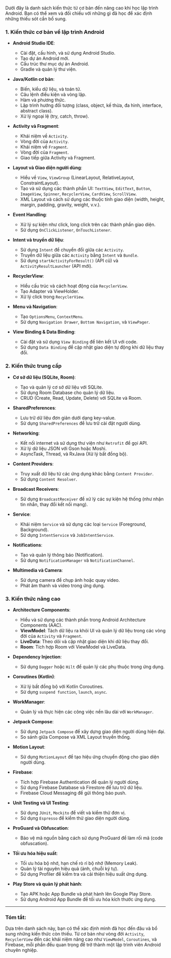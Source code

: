 Dưới đây là danh sách kiến thức từ cơ bản đến nâng cao khi học lập trình Android. Bạn có thể xem và đối chiếu với những gì đã học để xác định những thiếu sót cần bổ sung.

### 1. **Kiến thức cơ bản về lập trình Android**
   - **Android Studio IDE**:
     - Cài đặt, cấu hình, và sử dụng Android Studio.
     - Tạo dự án Android mới.
     - Cấu trúc thư mục dự án Android.
     - Gradle và quản lý thư viện.
  
   - **Java/Kotlin cơ bản**:
     - Biến, kiểu dữ liệu, và toán tử.
     - Câu lệnh điều kiện và vòng lặp.
     - Hàm và phương thức.
     - Lập trình hướng đối tượng (class, object, kế thừa, đa hình, interface, abstract class).
     - Xử lý ngoại lệ (try, catch, throw).

   - **Activity và Fragment**:
     - Khái niệm về `Activity`.
     - Vòng đời của `Activity`.
     - Khái niệm về `Fragment`.
     - Vòng đời của `Fragment`.
     - Giao tiếp giữa Activity và Fragment.

   - **Layout và Giao diện người dùng**:
     - Hiểu về `View`, `ViewGroup` (LinearLayout, RelativeLayout, ConstraintLayout).
     - Tạo và sử dụng các thành phần UI: `TextView`, `EditText`, `Button`, `ImageView`, `Spinner`, `RecyclerView`, `CardView`, `ScrollView`.
     - XML Layout và cách sử dụng các thuộc tính giao diện (width, height, margin, padding, gravity, weight, v.v.).

   - **Event Handling**:
     - Xử lý sự kiện như click, long click trên các thành phần giao diện.
     - Sử dụng `OnClickListener`, `OnTouchListener`.

   - **Intent và truyền dữ liệu**:
     - Sử dụng `Intent` để chuyển đổi giữa các `Activity`.
     - Truyền dữ liệu giữa các `Activity` bằng `Intent` và `Bundle`.
     - Sử dụng `startActivityForResult()` (API cũ) và `ActivityResultLauncher` (API mới).

   - **RecyclerView**:
     - Hiểu cấu trúc và cách hoạt động của `RecyclerView`.
     - Tạo Adapter và ViewHolder.
     - Xử lý click trong `RecyclerView`.

   - **Menu và Navigation**:
     - Tạo `OptionsMenu`, `ContextMenu`.
     - Sử dụng `Navigation Drawer`, `Bottom Navigation`, và `ViewPager`.

   - **View Binding & Data Binding**:
     - Cài đặt và sử dụng `View Binding` để liên kết UI với code.
     - Sử dụng `Data Binding` để cập nhật giao diện tự động khi dữ liệu thay đổi.

### 2. **Kiến thức trung cấp**
   - **Cơ sở dữ liệu (SQLite, Room)**:
     - Tạo và quản lý cơ sở dữ liệu với SQLite.
     - Sử dụng Room Database cho quản lý dữ liệu.
     - CRUD (Create, Read, Update, Delete) với SQLite và Room.

   - **SharedPreferences**:
     - Lưu trữ dữ liệu đơn giản dưới dạng key-value.
     - Sử dụng `SharedPreferences` để lưu trữ cài đặt người dùng.

   - **Networking**:
     - Kết nối internet và sử dụng thư viện như `Retrofit` để gọi API.
     - Xử lý dữ liệu JSON với Gson hoặc Moshi.
     - AsyncTask, Thread, và RxJava (Xử lý bất đồng bộ).
  
   - **Content Providers**:
     - Truy xuất dữ liệu từ các ứng dụng khác bằng `Content Provider`.
     - Sử dụng `Content Resolver`.

   - **Broadcast Receivers**:
     - Sử dụng `BroadcastReceiver` để xử lý các sự kiện hệ thống (như nhận tin nhắn, thay đổi kết nối mạng).

   - **Service**:
     - Khái niệm `Service` và sử dụng các loại `Service` (Foreground, Background).
     - Sử dụng `IntentService` và `JobIntentService`.

   - **Notifications**:
     - Tạo và quản lý thông báo (Notification).
     - Sử dụng `NotificationManager` và `NotificationChannel`.

   - **Multimedia và Camera**:
     - Sử dụng camera để chụp ảnh hoặc quay video.
     - Phát âm thanh và video trong ứng dụng.

### 3. **Kiến thức nâng cao**
   - **Architecture Components**:
     - Hiểu và sử dụng các thành phần trong Android Architecture Components (AAC).
     - **ViewModel**: Tách dữ liệu ra khỏi UI và quản lý dữ liệu trong các vòng đời của `Activity` và `Fragment`.
     - **LiveData**: Theo dõi và cập nhật giao diện khi dữ liệu thay đổi.
     - **Room**: Tích hợp Room với ViewModel và LiveData.

   - **Dependency Injection**:
     - Sử dụng `Dagger` hoặc `Hilt` để quản lý các phụ thuộc trong ứng dụng.

   - **Coroutines (Kotlin)**:
     - Xử lý bất đồng bộ với Kotlin Coroutines.
     - Sử dụng `suspend function`, `launch`, `async`.

   - **WorkManager**:
     - Quản lý và thực hiện các công việc nền lâu dài với `WorkManager`.

   - **Jetpack Compose**:
     - Sử dụng `Jetpack Compose` để xây dựng giao diện người dùng hiện đại.
     - So sánh giữa Compose và XML Layout truyền thống.

   - **Motion Layout**:
     - Sử dụng `MotionLayout` để tạo hiệu ứng chuyển động cho giao diện người dùng.

   - **Firebase**:
     - Tích hợp Firebase Authentication để quản lý người dùng.
     - Sử dụng Firebase Database và Firestore để lưu trữ dữ liệu.
     - Firebase Cloud Messaging để gửi thông báo push.

   - **Unit Testing và UI Testing**:
     - Sử dụng `JUnit`, `Mockito` để viết và kiểm thử đơn vị.
     - Sử dụng `Espresso` để kiểm thử giao diện người dùng.

   - **ProGuard và Obfuscation**:
     - Bảo vệ mã nguồn bằng cách sử dụng ProGuard để làm rối mã (code obfuscation).

   - **Tối ưu hóa hiệu suất**:
     - Tối ưu hóa bộ nhớ, hạn chế rò rỉ bộ nhớ (Memory Leak).
     - Quản lý tài nguyên hiệu quả (ảnh, chuỗi ký tự).
     - Sử dụng Profiler để kiểm tra và cải thiện hiệu suất ứng dụng.

   - **Play Store và quản lý phát hành**:
     - Tạo APK hoặc App Bundle và phát hành lên Google Play Store.
     - Sử dụng Android App Bundle để tối ưu hóa kích thước ứng dụng.

---

### Tóm tắt:
Dựa trên danh sách này, bạn có thể xác định mình đã học đến đâu và bổ sung những kiến thức còn thiếu. Từ cơ bản như vòng đời `Activity`, `RecyclerView` đến các khái niệm nâng cao như `ViewModel`, `Coroutines`, và Firebase, mỗi phần đều quan trọng để trở thành một lập trình viên Android chuyên nghiệp.
